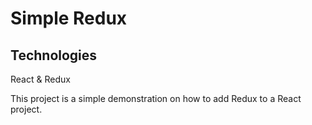 # Simple Redux

## Technologies
React & Redux

This project is a simple demonstration on how to add Redux to a React project. 